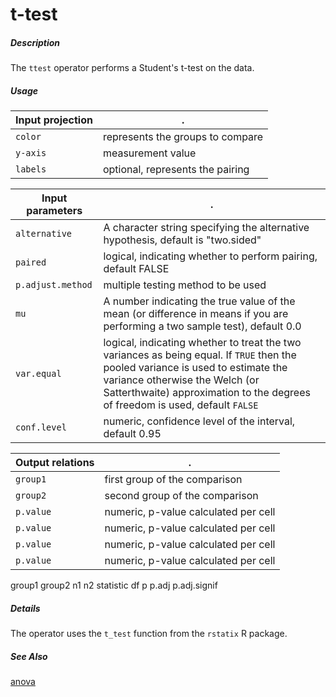 # t-test

##### Description

The `ttest` operator performs a Student's t-test on the data.

##### Usage

Input projection|.
-----------|--------
`color`    | represents the groups to compare
`y-axis`   | measurement value
`labels`   | optional, represents the pairing

Input parameters|.
---|---
`alternative`   | A character string specifying the alternative hypothesis, default is "two.sided"
`paired`        | logical, indicating whether to perform pairing, default FALSE
`p.adjust.method` | multiple testing method to be used
`mu`            | A number indicating the true value of the mean (or difference in means if you are performing a two sample test), default 0.0
`var.equal`     |logical, indicating whether to treat the two variances as being equal. If `TRUE` then the pooled variance is used to estimate the variance otherwise the Welch (or Satterthwaite) approximation to the degrees of freedom is used, default `FALSE`
`conf.level`    |numeric, confidence level of the interval, default 0.95

Output relations|.
---|---
`group1`| first group of the comparison
`group2`| second group of the comparison
`p.value`| numeric, p-value calculated per cell
`p.value`| numeric, p-value calculated per cell
`p.value`| numeric, p-value calculated per cell
`p.value`| numeric, p-value calculated per cell

group1 group2    n1    n2 statistic    df        p    p.adj p.adj.signif

##### Details

The operator uses the `t_test` function from the `rstatix` R package.

##### See Also

[anova](https://github.com/tercen/anova_operator)

